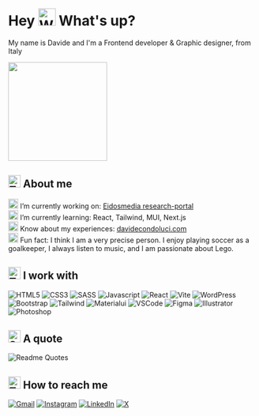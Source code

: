 # Hey <img src="https://raw.githubusercontent.com/Tarikul-Islam-Anik/Animated-Fluent-Emojis/master/Emojis/Hand%20gestures/Waving%20Hand.png" alt="Waving Hand" width="35" height="35" /> What's up?
My name is Davide and I'm a Frontend developer & Graphic designer, from Italy

<img height="200" src="https://media.giphy.com/media/v1.Y2lkPTc5MGI3NjExZ2I4d2ptbG5md2IwNTdkbTB1Zzl5bjgwMm40bzhuNTh3ZGtiYWdwbSZlcD12MV9pbnRlcm5hbF9naWZfYnlfaWQmY3Q9Zw/bGgsc5mWoryfgKBx1u/giphy.gif"  />

## <img src="https://raw.githubusercontent.com/Tarikul-Islam-Anik/Animated-Fluent-Emojis/master/Emojis/Smilies/Thinking%20Face.png" alt="Thinking Face" width="25" height="25" /> About me
<img src="https://raw.githubusercontent.com/Tarikul-Islam-Anik/Animated-Fluent-Emojis/master/Emojis/Hand%20gestures/Eye.png" alt="Eye" width="20" height="20" /> I’m currently working on: [Eidosmedia research-portal](https://research-portal-alpha.vercel.app/it/portal/home)
<br>
<img src="https://raw.githubusercontent.com/Tarikul-Islam-Anik/Animated-Fluent-Emojis/master/Emojis/Hand%20gestures/Brain.png" alt="Brain" width="20" height="20" /> I’m currently learning: React, Tailwind, MUI, Next.js
<br>
<img src="https://raw.githubusercontent.com/Tarikul-Islam-Anik/Animated-Fluent-Emojis/master/Emojis/Smilies/Bomb.png" alt="Bomb" width="20" height="20" /> Know about my experiences: [davidecondoluci.com](https://davidecondoluci.com/)
<br>
<img src="https://raw.githubusercontent.com/Tarikul-Islam-Anik/Animated-Fluent-Emojis/master/Emojis/Activities/Party%20Popper.png" alt="Party Popper" width="20" height="20" /> Fun fact: I think I am a very precise person. I enjoy playing soccer as a goalkeeper, I always listen to music, and I am passionate about Lego.

## <img src="https://raw.githubusercontent.com/Tarikul-Islam-Anik/Animated-Fluent-Emojis/master/Emojis/People/Technologist.png" alt="Technologist" width="25" height="25" /> I work with
![HTML5](https://skillicons.dev/icons?i=html)
![CSS3](https://skillicons.dev/icons?i=css)
![SASS](https://skillicons.dev/icons?i=sass)
![Javascript](https://skillicons.dev/icons?i=js)
![React](https://skillicons.dev/icons?i=react)
![Vite](https://skillicons.dev/icons?i=vite)
![WordPress](https://skillicons.dev/icons?i=wordpress)
![Bootstrap](https://skillicons.dev/icons?i=bootstrap)
![Tailwind](https://skillicons.dev/icons?i=tailwind)
![Materialui](https://skillicons.dev/icons?i=materialui)
![VSCode](https://skillicons.dev/icons?i=vscode)
![Figma](https://skillicons.dev/icons?i=figma)
![Illustrator](https://skillicons.dev/icons?i=illustrator)
![Photoshop](https://skillicons.dev/icons?i=photoshop)

## <img src="https://raw.githubusercontent.com/Tarikul-Islam-Anik/Animated-Fluent-Emojis/master/Emojis/People/Speaking%20Head.png" alt="Speaking Head" width="25" height="25" /> A quote
![Readme Quotes](https://quotes-github-readme.vercel.app/api?quote=Copying%20isn%27t%20a%20sign%20of%20weakness%2C%20it%27s%20learning%20from%20the%20best%20to%20find%20your%20own%20path.)

## <img src="https://raw.githubusercontent.com/Tarikul-Islam-Anik/Animated-Fluent-Emojis/master/Emojis/Objects/Telephone%20Receiver.png" alt="Telephone Receiver" width="25" height="25" /> How to reach me
[![Gmail](https://img.shields.io/badge/Gmail-D14836?style=for-the-badge&logo=gmail&logoColor=white)](davide.condoluci1@gmail.com)
[![Instagram](https://img.shields.io/badge/Instagram-%23E4405F.svg?style=for-the-badge&logo=Instagram&logoColor=white)](https://www.instagram.com/davide_condoluci/)
[![LinkedIn](https://img.shields.io/badge/linkedin-%230077B5.svg?style=for-the-badge&logo=linkedin&logoColor=white)](https://www.linkedin.com/in/davide-condoluci/)
[![X](https://img.shields.io/badge/X-%23000000.svg?style=for-the-badge&logo=X&logoColor=white)](https://x.com/davidecondoluci)
